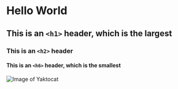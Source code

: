 # Hello World
## This is an `<h1>` header, which is the largest
### This is an `<h2>` header
#### This is an `<h6>` header, which is the smallest
![Image of Yaktocat](https://octodex.github.com/images/yaktocat.png)
